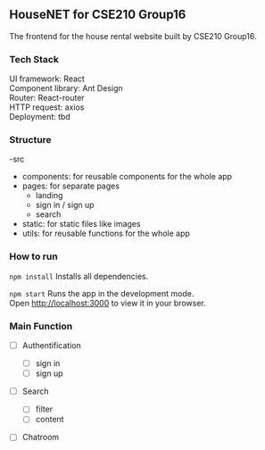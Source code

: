 ## HouseNET for CSE210 Group16
The frontend for the house rental website built by CSE210 Group16.

### Tech Stack
UI framework: React\
Component library: Ant Design\
Router: React-router\
HTTP request: axios\
Deployment: tbd

### Structure
-src
 - components: for reusable components for the whole app
 - pages: for separate pages
   - landing
   - sign in / sign up
   - search
 - static: for static files like images
 - utils: for reusable functions for the whole app

### How to run
`npm install`
Installs all dependencies.

`npm start`
Runs the app in the development mode.\
Open [http://localhost:3000](http://localhost:3600) to view it in your browser.

### Main Function
- [ ] Authentification
  - [ ] sign in
  - [ ] sign up
- [ ] Search
  - [ ] filter
  - [ ] content
- [ ] Chatroom


